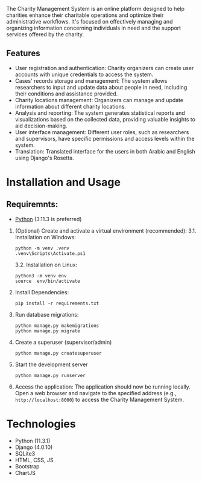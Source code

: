 The Charity Management System is an online platform designed to help charities enhance their charitable operations and optimize their administrative workflows. It's focused on effectively managing and organizing information concerning individuals in need and the support services offered by the charity.

## Features

- User registration and authentication: Charity organizers can create user accounts with unique credentials to access the system.
- Cases' records storage and management: The system allows researchers to input and update data about people in need, including their conditions and assistance provided.
- Charity locations management: Organizers can manage and update information about different charity locations.
- Analysis and reporting: The system generates statistical reports and visualizations based on the collected data, providing valuable insights to aid decision-making.
- User interface management: Different user roles, such as researchers and supervisors, have specific permissions and access levels within the system.
- Translation: Translated interface for the users in both Arabic and English using Django's Rosetta.

# Installation and Usage

## Requiremnts:

- [Python](https://www.python.org/downloads/) (3.11.3 is preferred)

1. (Optional) Create and activate a virtual environment (recommended):
   3.1. Installation on Windows:
   ```
   python -m venv .venv
   .venv\Scripts\Activate.ps1
   ```
   3.2. Installation on Linux:
   ```
   python3 -m venv env
   source  env/bin/activate
   ```
2. Install Dependencies:
   ```
   pip install -r requirements.txt
   ```
3. Run database migrations:
   ```
   python manage.py makemigrations
   python manage.py migrate
   ```
4. Create a superuser (supervisor/admin)
   ```
   python manage.py createsuperuser
   ```
5. Start the development server
   ```
   python manage.py runserver
   ```
6. Access the application:
   The application should now be running locally. Open a web browser and navigate to the specified address (e.g., `http://localhost:8000`) to access the Charity Management System.

# Technologies

- Python (11.3.1)
- Django (4.0.10)
- SQLite3
- HTML, CSS, JS
- Bootstrap
- ChartJS
